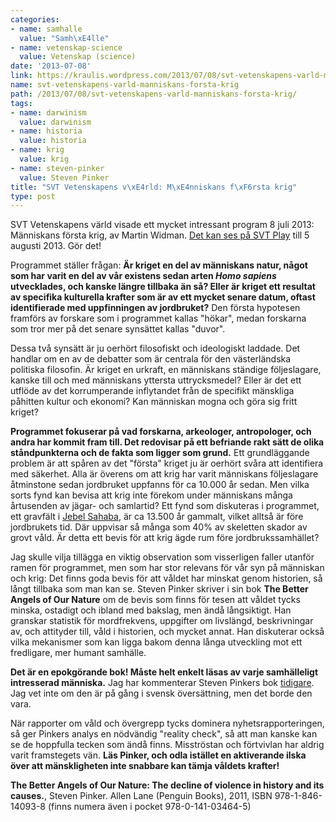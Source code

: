 ```yaml
---
categories:
- name: samhalle
  value: "Samh\xE4lle"
- name: vetenskap-science
  value: Vetenskap (science)
date: '2013-07-08'
link: https://kraulis.wordpress.com/2013/07/08/svt-vetenskapens-varld-manniskans-forsta-krig/
name: svt-vetenskapens-varld-manniskans-forsta-krig
path: /2013/07/08/svt-vetenskapens-varld-manniskans-forsta-krig/
tags:
- name: darwinism
  value: darwinism
- name: historia
  value: historia
- name: krig
  value: krig
- name: steven-pinker
  value: Steven Pinker
title: "SVT Vetenskapens v\xE4rld: M\xE4nniskans f\xF6rsta krig"
type: post
---
```

SVT Vetenskapens värld visade ett mycket intressant program 8 juli 2013: Människans första krig, av Martin Widman. [Det kan ses på SVT Play](http://www.svtplay.se/video/1315147/del-5-av-8-manniskans-forsta-krig) till 5 augusti 2013. Gör det!

Programmet ställer frågan: **Är kriget en del av människans natur, något som har varit en del av vår existens sedan arten *Homo sapiens* utvecklades, och kanske längre tillbaka än så? Eller är kriget ett resultat av specifika kulturella krafter som är av ett mycket senare datum, oftast identifierade med uppfinningen av jordbruket?** Den första hypotesen framförs av forskare som i programmet kallas "hökar", medan forskarna som tror mer på det senare synsättet kallas "duvor".



Dessa två synsätt är ju oerhört filosofiskt och ideologiskt laddade. Det handlar om en av de debatter som är centrala för den västerländska politiska filosofin. Är kriget en urkraft, en människans ständige följeslagare, kanske till och med människans yttersta uttrycksmedel? Eller är det ett utflöde av det korrumperande inflytandet från de specifikt mänskliga påhitten kultur och ekonomi? Kan människan mogna och göra sig fritt kriget?

**Programmet fokuserar på vad forskarna, arkeologer, antropologer, och andra har kommit fram till. Det redovisar på ett befriande rakt sätt de olika ståndpunkterna och de fakta som ligger som grund.** Ett grundläggande problem är att spåren av det "första" kriget ju är oerhört svåra att identifiera med säkerhet. Alla är överens om att krig har varit människans följeslagare åtminstone sedan jordbruket uppfanns för ca 10.000 år sedan. Men vilka sorts fynd kan bevisa att krig inte förekom under människans många årtusenden av jägar- och samlartid? Ett fynd som diskuteras i programmet, ett gravfält i [Jebel Sahaba](http://sv.wikipedia.org/wiki/Jebel_Sahaba), är ca 13.500 år gammalt, vilket alltså är före jordbrukets tid. Där uppvisar så många som 40% av skeletten skador av grovt våld. Är detta ett bevis för att krig ägde rum före jordbrukssamhället?

Jag skulle vilja tillägga en viktig observation som visserligen faller utanför ramen för programmet, men som har stor relevans för vår syn på människan och krig: Det finns goda bevis för att våldet har minskat genom historien, så långt tillbaka som man kan se. Steven Pinker skriver i sin bok **The Better Angels of Our Nature** om de bevis som finns för tesen att våldet tycks minska, ostadigt och ibland med bakslag, men ändå långsiktigt. Han granskar statistik för mordfrekvens, uppgifter om livslängd, beskrivningar av, och attityder till, våld i historien, och mycket annat. Han diskuterar också vilka mekanismer som kan ligga bakom denna långa utveckling mot ett fredligare, mer humant samhälle.

**Det är en epokgörande bok! Måste helt enkelt läsas av varje samhälleligt intresserad människa.** Jag har kommenterar Steven Pinkers bok [tidigare](/posts/). Jag vet inte om den är på gång i svensk översättning, men det borde den vara.

När rapporter om våld och övergrepp tycks dominera nyhetsrapporteringen, så ger Pinkers analys en nödvändig "reality check", så att man kanske kan se de hoppfulla tecken som ändå finns. Misströstan och förtvivlan har aldrig varit framstegets vän. **Läs Pinker, och odla istället en aktiverande ilska över att mänskligheten inte snabbare kan tämja våldets krafter!**

**The Better Angels of Our Nature: The decline of violence in history and its causes.**, Steven Pinker. Allen Lane (Penguin Books), 2011, ISBN 978-1-846-14093-8 (finns numera även i pocket 978-0-141-03464-5)

